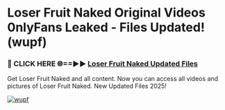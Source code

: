 # Loser Fruit Naked Original Videos 0nlyFans Leaked - Files Updated! (wupf)

<h3>🔴 CLICK HERE 🌐==►► <a href="https://tinyurl.com/yckcrads" rel="nofollow">Loser Fruit Naked Updated Files</a></h3>

Get Loser Fruit Naked and all content. Now you can access all videos and pictures of Loser Fruit Naked. New Updated Files 2025!

[![wupf](https://i.imgur.com/hpKpOFt.gif)](https://tinyurl.com/yckcrads)
